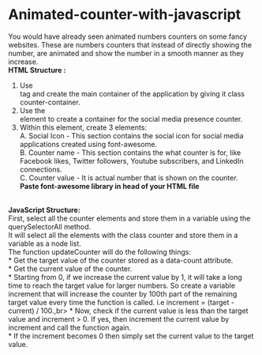 # Animated-counter-with-javascript
You would have already seen animated numbers counters on some fancy websites. These are numbers counters that instead of directly showing the number, are animated and show the number in a smooth manner as they increase.<br>
 <b>HTML Structure :</b><br>
1. Use <main> tag and create the main container of the application by giving it class counter-container.<br>
2. Use the <div> element to create a container for the social media presence counter.<br>
3. Within this element, create 3 elements:<br>
A. Social Icon - This section contains the social icon for social media applications created using font-awesome.<br>
B. Counter name - This section contains the what counter is for, like Facebook likes, Twitter followers, Youtube subscribers, and LinkedIn connections.<br>
C. Counter value - It is actual number that is shown on the counter.<br>
<b> Paste font-awesome library in head of your HTML file</b><br>
<link rel="stylesheet" href="https://cdnjs.cloudflare.com/ajax/libs/font-awesome/5.15.4/css/all.min.css"> <br>
<b>JavaScript Structure:</b><br>
First, select all the counter elements and store them in a variable using the querySelectorAll method.<br>
It will select all the elements with the class counter and store them in a variable as a node list.<br>
The function updateCounter will do the following things:<br>
* Get the target value of the counter stored as a data-count attribute.<br>
* Get the current value of the counter.<br>
* Starting from 0, if we increase the current value by 1, it will take a long time to reach the target value for larger numbers. So create a variable increment that will increase the counter by 100th part of the remaining target value every time the function is called. i.e increment = (target - current) / 100.,br>
* Now, check if the current value is less than the target value and increment > 0. If yes, then increment the current value by increment and call the function again.<br>
* If the increment becomes 0 then simply set the current value to the target value.<br>
